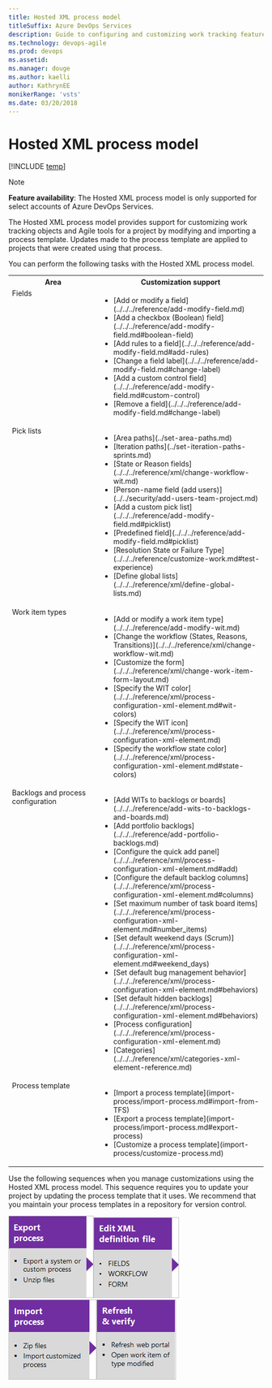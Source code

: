 ```yaml
---
title: Hosted XML process model 
titleSuffix: Azure DevOps Services
description: Guide to configuring and customizing work tracking features for the Hosted XML process model 
ms.technology: devops-agile
ms.prod: devops
ms.assetid: 
ms.manager: douge
ms.author: kaelli
author: KathrynEE
monikerRange: 'vsts'
ms.date: 03/20/2018
---
```



# Hosted XML process model  

[!INCLUDE [temp](../../../boards/_shared/version-vsts-only.md)]

<a id="hosted-xml-process-model">  </a>


> [!NOTE]   
> **Feature availability**:  The Hosted XML process model is only supported for select accounts of Azure DevOps Services.  

The Hosted XML process model provides support for customizing work tracking objects and Agile tools for a project by modifying and importing a process template. Updates made to the process template are applied to projects that were created using that process.

You can perform the following tasks with the Hosted XML process model. 


<table width="80%">
<tbody valign="top">
<tr>
<th width="35%">Area</th>
<th width="65%">Customization support</th>
</tr>
<tr>
<td>Fields  </td>
<td>
<ul>
<li>[Add or modify a field](../../../reference/add-modify-field.md)</li>
<li>[Add a checkbox (Boolean) field](../../../reference/add-modify-field.md#boolean-field)</li>
<li>[Add rules to a field](../../../reference/add-modify-field.md#add-rules)</li>
<li>[Change a field label](../../../reference/add-modify-field.md#change-label)</li>
<li>[Add a custom control field](../../../reference/add-modify-field.md#custom-control)</li>
<li>[Remove a field](../../../reference/add-modify-field.md#change-label) </li>
</ul>
</td>
</tr>
<tr>
<td>Pick lists  </td>
<td>
<ul>
<li>[Area paths](../set-area-paths.md)</li><li>[Iteration paths](../set-iteration-paths-sprints.md)</li>
<li>[State or Reason fields](../../../reference/xml/change-workflow-wit.md)</li>
<li>[Person-name field (add users)](../../security/add-users-team-project.md)</li>
<li>[Add a custom pick list](../../../reference/add-modify-field.md#picklist)</li>
<li>[Predefined field](../../../reference/add-modify-field.md#picklist)</li>
<li>[Resolution State or Failure Type](../../../reference/customize-work.md#test-experience)</li>
<li>[Define global lists](../../../reference/xml/define-global-lists.md) </li>
</ul>
</td>
</tr>
<tr>
<td>Work item types</td>
<td>
<ul>
<li>[Add or modify a work item type](../../../reference/add-modify-wit.md)</li>
<li>[Change the workflow (States, Reasons, Transitions)](../../../reference/xml/change-workflow-wit.md)</li>
<li>[Customize the form](../../../reference/xml/change-work-item-form-layout.md)</li>
<li>[Specify the WIT color](../../../reference/xml/process-configuration-xml-element.md#wit-colors)</li>
<li>[Specify the WIT icon](../../../reference/xml/process-configuration-xml-element.md)</li>
<li>[Specify the workflow state color](../../../reference/xml/process-configuration-xml-element.md#state-colors)</li>
</ul>
</td>
</tr>
<tr>
<td>Backlogs and process configuration  </td>
<td>
<ul>
<li>[Add WITs to backlogs or boards](../../../reference/add-wits-to-backlogs-and-boards.md)</li>
<li>[Add portfolio backlogs](../../../reference/add-portfolio-backlogs.md)</li>
<li>[Configure the quick add panel](../../../reference/xml/process-configuration-xml-element.md#add)</li>
<li>[Configure the default backlog columns](../../../reference/xml/process-configuration-xml-element.md#columns)</li>
<li>[Set maximum number of task board items](../../../reference/xml/process-configuration-xml-element.md#number_items)</li>
<li>[Set default weekend days (Scrum)](../../../reference/xml/process-configuration-xml-element.md#weekend_days) </li>
<li>[Set default bug management behavior](../../../reference/xml/process-configuration-xml-element.md#behaviors)</li>
<li>[Set default hidden backlogs](../../../reference/xml/process-configuration-xml-element.md#behaviors)</li>
<li>[Process configuration](../../../reference/xml/process-configuration-xml-element.md)</li>
<li>[Categories](../../../reference/xml/categories-xml-element-reference.md)</li>
</ul>
</td>
</tr>
<tr>
<td>Process template </td>
<td>
<ul>
<li>[Import a process template](import-process/import-process.md#import-from-TFS)</li>
<li>[Export a process template](import-process/import-process.md#export-process)</li>
<li>[Customize a process template](import-process/customize-process.md)</li>
</ul>
</td>
</tr>
</tbody>
</table>



<a id="hosted-xml-sequence"></a>
 
Use the following sequences when you manage customizations using the Hosted XML process model. This sequence requires you to update your project by updating the process template that it uses. We recommend that you maintain your process templates in a repository for version control.  

[![Export process](_img/cust-wit-form-export-process.png)](import-process/import-process.md#export-process)[![Edit XML definition file(s)](_img/cust-wit-form-edit-def-file.png)](../../../reference/xml/weblayout-xml-elements.md)[![Import process](_img/cust-wit-form-import-process.png)](import-process/import-process.md)![Refresh and verify changes](_img/cust-wit-form-refresh-verify.png)  
